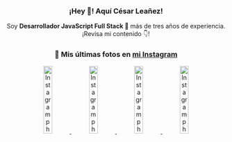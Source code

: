 <div align="center">

<h3>¡Hey 👋! Aquí César Leañez!</h3>

<p>Soy <strong>Desarrollador JavaScript Full Stack 🚀</strong> más de tres años de experiencia.<br />¡Revisa mi contenido 👇!</p>

### 📸 Mis últimas fotos en [mi Instagram](https://instagram.com/cesarsoftware.dev)


<a href='https://instagram.com/p/DFqSLZVvq_X' target='_blank'>
  <img width='20%' src='https://instagram.fcmn2-1.fna.fbcdn.net/v/t51.2885-15/476357202_17905198818097059_4614661586281507924_n.jpg?stp=dst-jpg_e35_tt6&efg=eyJ2ZW5jb2RlX3RhZyI6ImltYWdlX3VybGdlbi41NDB4NTQwLnNkci5mNzU3NjEuZGVmYXVsdF9pbWFnZSJ9&_nc_ht=instagram.fcmn2-1.fna.fbcdn.net&_nc_cat=103&_nc_oc=Q6cZ2AHaNssEayzefOB-FDfpNDZDrobxtPfIt0MMDb-9qxt4eEJEDUqu4LAzU48yhO2QqRo&_nc_ohc=ODS45A2F5J4Q7kNvgHwY9Ys&_nc_gid=c0306f6de9a347eca94b29be1115bb30&edm=ACWDqb8BAAAA&ccb=7-5&ig_cache_key=MzU2MDczODQwMzM0OTYwNjM1OQ%3D%3D.3-ccb7-5&oh=00_AYC3X2wQ9BKFG-FcuWXKm8KjrVJHKi2_08kS7ifnDmd1dQ&oe=67BD8814&_nc_sid=ee9879' alt='Instagram photo' />
</a>
<a href='https://instagram.com/p/DFdJPrDuzMv' target='_blank'>
  <img width='20%' src='https://instagram.fcmn3-1.fna.fbcdn.net/v/t51.2885-15/475207517_950476567055275_8698114736264060037_n.jpg?stp=dst-jpg_e15_tt6&efg=eyJ2ZW5jb2RlX3RhZyI6ImltYWdlX3VybGdlbi42NDB4MTE1Mi5zZHIuZjcxODc4LmRlZmF1bHRfY292ZXJfZnJhbWUifQ&_nc_ht=instagram.fcmn3-1.fna.fbcdn.net&_nc_cat=107&_nc_oc=Q6cZ2AHaNssEayzefOB-FDfpNDZDrobxtPfIt0MMDb-9qxt4eEJEDUqu4LAzU48yhO2QqRo&_nc_ohc=P74FXUp7hQMQ7kNvgG0ZWfC&_nc_gid=c0306f6de9a347eca94b29be1115bb30&edm=ACWDqb8BAAAA&ccb=7-5&ig_cache_key=MzU1NzAzOTk0MDEzNjgwOTI2Mw%3D%3D.3-ccb7-5&oh=00_AYCGixj4Sr4d34nvNehSdmK2slDVkV6PWKRVjfU4-OWjng&oe=67BDB0A0&_nc_sid=ee9879' alt='Instagram photo' />
</a>
<a href='https://instagram.com/p/DFLXpz8MKaJ' target='_blank'>
  <img width='20%' src='https://instagram.fcmn2-1.fna.fbcdn.net/v/t51.2885-15/474605525_17903800620097059_7443782442342599046_n.jpg?stp=dst-jpg_e35_tt6&efg=eyJ2ZW5jb2RlX3RhZyI6ImltYWdlX3VybGdlbi4yMTYweDEyMTUuc2RyLmY3NTc2MS5kZWZhdWx0X2ltYWdlIn0&_nc_ht=instagram.fcmn2-1.fna.fbcdn.net&_nc_cat=103&_nc_oc=Q6cZ2AHaNssEayzefOB-FDfpNDZDrobxtPfIt0MMDb-9qxt4eEJEDUqu4LAzU48yhO2QqRo&_nc_ohc=7hky0a0iYukQ7kNvgFkqJT-&_nc_gid=c0306f6de9a347eca94b29be1115bb30&edm=ACWDqb8BAAAA&ccb=7-5&ig_cache_key=MzU1MjAzNjc0ODU2MjM3NjQxNA%3D%3D.3-ccb7-5&oh=00_AYCoNlMnsmjhheC4TnJTnh8pHXObxg9wURd_5Pd2bkUBpA&oe=67BD9452&_nc_sid=ee9879' alt='Instagram photo' />
</a>
<a href='https://instagram.com/p/DFLWrCsON2t' target='_blank'>
  <img width='20%' src='https://instagram.fcmn2-1.fna.fbcdn.net/v/t51.2885-15/474982327_17903800146097059_7884426516276074469_n.jpg?stp=dst-jpg_e15_tt6&efg=eyJ2ZW5jb2RlX3RhZyI6ImltYWdlX3VybGdlbi4xOTIweDEwODAuc2RyLmY3NTc2MS5kZWZhdWx0X2NvdmVyX2ZyYW1lIn0&_nc_ht=instagram.fcmn2-1.fna.fbcdn.net&_nc_cat=103&_nc_oc=Q6cZ2AHaNssEayzefOB-FDfpNDZDrobxtPfIt0MMDb-9qxt4eEJEDUqu4LAzU48yhO2QqRo&_nc_ohc=rkR9JYTOT2IQ7kNvgGv3N5a&_nc_gid=c0306f6de9a347eca94b29be1115bb30&edm=ACWDqb8BAAAA&ccb=7-5&ig_cache_key=MzU1MjAzMjQ0NTk2MTkxOTkxNw%3D%3D.3-ccb7-5&oh=00_AYAunMn0YxYGNLG_zrpRX_ZE4RFLdzYqayG7i4ahySyA3A&oe=67BD983A&_nc_sid=ee9879' alt='Instagram photo' />
</a>

</div>
